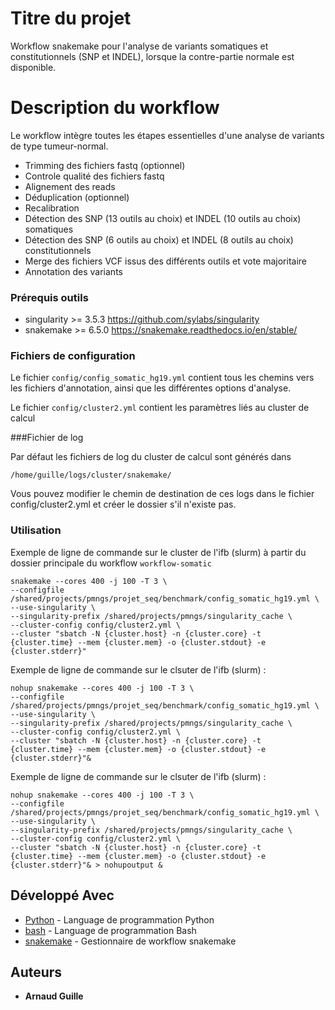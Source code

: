 # Titre du projet

Workflow snakemake pour l'analyse de variants somatiques et constitutionnels (SNP et INDEL), lorsque la contre-partie normale est disponible.

# Description du workflow

Le workflow intègre toutes les étapes essentielles d'une analyse de variants de type tumeur-normal.

* Trimming des fichiers fastq (optionnel)
* Controle qualité des fichiers fastq
* Alignement des reads
* Déduplication (optionnel)
* Recalibration
* Détection des SNP (13 outils au choix) et INDEL (10 outils au choix) somatiques
* Détection des SNP (6 outils au choix) et INDEL (8 outils au choix) constitutionnels
* Merge des fichiers VCF issus des différents outils et vote majoritaire
* Annotation des variants

### Prérequis outils

* singularity >= 3.5.3 https://github.com/sylabs/singularity
* snakemake >= 6.5.0 https://snakemake.readthedocs.io/en/stable/

### Fichiers de configuration

Le fichier ```config/config_somatic_hg19.yml``` contient tous les chemins vers les fichiers d'annotation, ainsi que les différentes options d'analyse.

Le fichier ```config/cluster2.yml``` contient les paramètres liés au cluster de calcul

###Fichier de log

Par défaut les fichiers de log du cluster de calcul sont générés dans

 ```
/home/guille/logs/cluster/snakemake/
```

Vous pouvez modifier le chemin de destination de ces logs dans le fichier config/cluster2.yml et créer le dossier s'il n'existe pas.


### Utilisation

Exemple de ligne de commande sur le cluster de l'ifb (slurm) à partir du dossier principale du workflow ```workflow-somatic```

```
snakemake --cores 400 -j 100 -T 3 \
--configfile /shared/projects/pmngs/projet_seq/benchmark/config_somatic_hg19.yml \
--use-singularity \
--singularity-prefix /shared/projects/pmngs/singularity_cache \
--cluster-config config/cluster2.yml \
--cluster "sbatch -N {cluster.host} -n {cluster.core} -t {cluster.time} --mem {cluster.mem} -o {cluster.stdout} -e {cluster.stderr}"
```

Exemple de ligne de commande sur le clsuter de l'ifb (slurm) :

```
nohup snakemake --cores 400 -j 100 -T 3 \
--configfile /shared/projects/pmngs/projet_seq/benchmark/config_somatic_hg19.yml \
--use-singularity \
--singularity-prefix /shared/projects/pmngs/singularity_cache \
--cluster-config config/cluster2.yml \
--cluster "sbatch -N {cluster.host} -n {cluster.core} -t {cluster.time} --mem {cluster.mem} -o {cluster.stdout} -e {cluster.stderr}"&
```

Exemple de ligne de commande sur le clsuter de l'ifb (slurm) :

```
nohup snakemake --cores 400 -j 100 -T 3 \
--configfile /shared/projects/pmngs/projet_seq/benchmark/config_somatic_hg19.yml \
--use-singularity \
--singularity-prefix /shared/projects/pmngs/singularity_cache \
--cluster-config config/cluster2.yml \
--cluster "sbatch -N {cluster.host} -n {cluster.core} -t {cluster.time} --mem {cluster.mem} -o {cluster.stdout} -e {cluster.stderr}"& > nohupoutput &
```

## Développé Avec

* [Python](https://www.python.org/) - Language de programmation Python
* [bash](http://git.savannah.gnu.org/cgit/bash.git) - Language de programmation Bash
* [snakemake](https://bitbucket.org/johanneskoester/snakemake/wiki/Home) - Gestionnaire de workflow snakemake

## Auteurs

* **Arnaud Guille**


